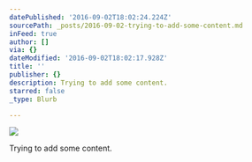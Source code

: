 ```yaml
---
datePublished: '2016-09-02T18:02:24.224Z'
sourcePath: _posts/2016-09-02-trying-to-add-some-content.md
inFeed: true
author: []
via: {}
dateModified: '2016-09-02T18:02:17.928Z'
title: ''
publisher: {}
description: Trying to add some content.
starred: false
_type: Blurb

---
```

![](https://the-grid-user-content.s3-us-west-2.amazonaws.com/3fff09c4-ffb0-4692-9e1a-3c84eeaadbdf.jpg)

Trying to add some content.